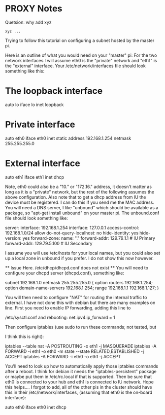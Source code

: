 # PROXY Notes

Quetsion: why add xyz

    xyz ...

Trying to follow this tutorial on configuring a subnet hosted by the
master pi.

Here is an outline of what you would need on your "master" pi:
For the two network interfaces I will assume eth0 is the "private"
network and "eth1" is the "external" interface. Your
/etc/network/interfaces file should look something like this:

   # The loopback interface
   auto lo
   iface lo inet loopback
   # Private interface
   auto eth0
   iface eth0 inet static
   address 192.168.1.254
   netmask 255.255.255.0
   # External interface
   auto eth1
   iface eth1 inet dhcp

Note, eth0 could also be a "10." or "172.16." address, it doesn't matter
as long as it is a "private" network, but the rest of the following
assumes the above configuration.
Also note that to get a dhcp address from IU the device must be
registered. I can do this if you send me the MAC address.
You will need a DNS server, I like "unbound" which should be available
as a package, so "apt-get install unbound" on your master pi.
The unbound.conf file should look something like:

   server:
       interface: 192.168.1.254
       interface: 127.0.0.1
       access-control: 192.168.1.0/24 allow
       do-not-query-localhost: no
       hide-identity: yes
       hide-version: yes
   forward-zone:
       name: "."
       forward-addr: 129.79.1.1   # IU Primary
       forward-addr: 129.79.5.100 # IU Secondary

I assume you will use /etc/hosts for your local names, but you could
also set up a local zone in unbound if you prefer. I do not show this
now however.

** Issue Here. /etc/dhcp/dhcpd.conf does not exist **
You will need to configure your dhcpd server (dhcpd.conf), something
like:

   subnet 192.168.1.0 netmask 255.255.255.0 {
       option routers 192.168.1.254;
       option domain-name-servers 192.168.1.254;
       range 192.168.1.1 192.168.1.127;
   }

You will then need to configure "NAT" for routing the internal traffic
to external. I have not done this with debian but there are many
examples on line.
First you need to enable IP forwarding, adding this line to

/etc/sysctl.conf and rebooting:
   net.ipv4.ip_forward = 1

Then configure iptables (use sudo to run these commands; not tested, but

I think this is right):

   iptables --table nat -A POSTROUTING -o eth1 -j MASQUERADE
   iptables -A FORWARD -i eth1 -o eth0 -m state --state RELATED,ESTABLISHED -j ACCEPT
   iptables -A FORWARD -i eth0 -o eth1 -j ACCEPT

You'll need to look up how to automatically apply those iptables
commands after a reboot. I think for debian it needs the
"iptables-persistent" package or maybe put them in /etc/rc.local if that
is supported.
Then be sure that eth0 is connected to your hub and eth1 is connected to
IU network.
Hope this helps....
I forgot to add, all of the other pis in the cluster should have this in
their /etc/network/interfaces, (assuming that eth0 is the on-board
interface):

   auto eth0
   iface eth0 inet dhcp
